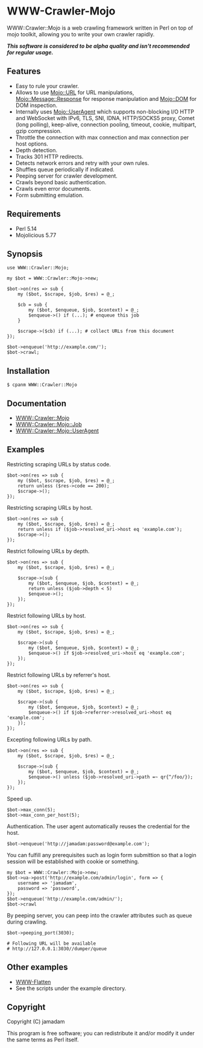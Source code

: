 # WWW-Crawler-Mojo

WWW::Crawler::Mojo is a web crawling framework written in Perl on top of mojo toolkit, allowing you to write your own crawler rapidly. 

***This software is considered to be alpha quality and isn't recommended for regular usage.***

## Features

* Easy to rule your crawler.
* Allows to use [Mojo::URL] for URL manipulations, [Mojo::Message::Response] for response manipulation and [Mojo::DOM] for DOM inspection.
* Internally uses [Mojo::UserAgent] which supports non-blocking I/O HTTP and WebSocket with IPv6, TLS, SNI, IDNA, HTTP/SOCKS5 proxy, Comet (long polling), keep-alive, connection pooling, timeout, cookie, multipart, gzip compression.
* Throttle the connection with max connection and max connection per host options.
* Depth detection.
* Tracks 301 HTTP redirects.
* Detects network errors and retry with your own rules.
* Shuffles queue periodically if indicated.
* Peeping server for crawler development.
* Crawls beyond basic authentication.
* Crawls even error documents.
* Form submitting emulation.

[Mojo::URL]:http://mojolicio.us/perldoc/Mojo/URL
[Mojo::DOM]:http://mojolicio.us/perldoc/Mojo/DOM
[Mojo::Message::Response]:http://mojolicio.us/perldoc/Mojo/Message/Response
[Mojo::UserAgent]:http://mojolicio.us/perldoc/Mojo/UserAgent

## Requirements

* Perl 5.14
* Mojolicious 5.77

## Synopsis

    use WWW::Crawler::Mojo;
    
    my $bot = WWW::Crawler::Mojo->new;
    
    $bot->on(res => sub {
        my ($bot, $scrape, $job, $res) = @_;

		$cb = sub {
            my ($bot, $enqueue, $job, $context) = @_;
            $enqueue->() if (...); # enqueue this job
        }
        
    	$scrape->($cb) if (...); # collect URLs from this document
    });
    
    $bot->enqueue('http://example.com/');
    $bot->crawl;

## Installation

    $ cpanm WWW::Crawler::Mojo

## Documentation

* [WWW::Crawler::Mojo](http://search.cpan.org/perldoc?WWW%3A%3ACrawler%3A%3AMojo)
* [WWW::Crawler::Mojo::Job](http://search.cpan.org/perldoc?WWW%3A%3ACrawler%3A%3AMojo%3A%3AJob)
* [WWW::Crawler::Mojo::UserAgent](http://search.cpan.org/perldoc?WWW%3A%3ACrawler%3A%3AMojo%3A%3AUserAgent)

## Examples

Restricting scraping URLs by status code.

    $bot->on(res => sub {
        my ($bot, $scrape, $job, $res) = @_;
        return unless ($res->code == 200);
        $scrape->();
    });

Restricting scraping URLs by host.

    $bot->on(res => sub {
        my ($bot, $scrape, $job, $res) = @_;
        return unless if ($job->resolved_uri->host eq 'example.com');
        $scrape->();
    });

Restrict following URLs by depth.

    $bot->on(res => sub {
        my ($bot, $scrape, $job, $res) = @_;
        
        $scrape->(sub {
            my ($bot, $enqueue, $job, $context) = @_;
			return unless ($job->depth < 5)
            $enqueue->();
        });
    });

Restrict following URLs by host.

    $bot->on(res => sub {
        my ($bot, $scrape, $job, $res) = @_;
        
        $scrape->(sub {
            my ($bot, $enqueue, $job, $context) = @_;
            $enqueue->() if $job->resolved_uri->host eq 'example.com';
        });
    });

Restrict following URLs by referrer's host.

    $bot->on(res => sub {
        my ($bot, $scrape, $job, $res) = @_;
        
        $scrape->(sub {
            my ($bot, $enqueue, $job, $context) = @_;
            $enqueue->() if $job->referrer->resolved_uri->host eq 'example.com';
        });
    });

Excepting following URLs by path.

    $bot->on(res => sub {
        my ($bot, $scrape, $job, $res) = @_;
        
        $scrape->(sub {
            my ($bot, $enqueue, $job, $context) = @_;
            $enqueue->() unless ($job->resolved_uri->path =~ qr{^/foo/});
        });
    });

Speed up.

    $bot->max_conn(5);
    $bot->max_conn_per_host(5);

Authentication. The user agent automatically reuses the credential for the host.

    $bot->enqueue('http://jamadam:password@example.com');

You can fulfill any prerequisites such as login form submittion so that a login session will be established with cookie or something.

    my $bot = WWW::Crawler::Mojo->new;
    $bot->ua->post('http://example.com/admin/login', form => {
        username => 'jamadam',
        password => 'password',
    });
    $bot->enqueue('http://example.com/admin/');
    $bot->crawl

By peeping server, you can peep into the crawler attributes such as queue during crawling.

    $bot->peeping_port(3030);
    
    # Following URL will be available
    # http://127.0.0.1:3030//dumper/queue

## Other examples

* [WWW-Flatten](https://github.com/jamadam/WWW-Flatten)
* See the scripts under the example directory.

## Copyright

Copyright (C) jamadam

This program is free software; you can redistribute it and/or
modify it under the same terms as Perl itself.

